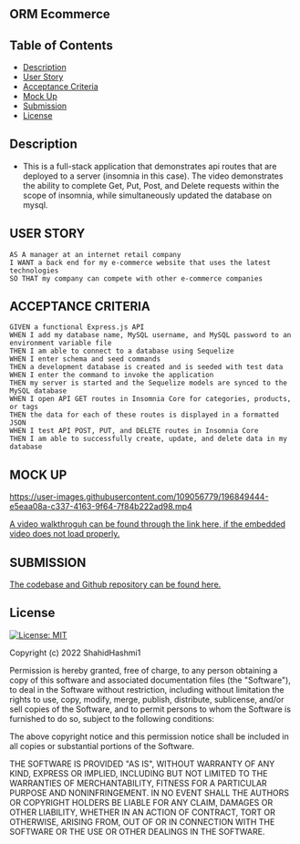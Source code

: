 # <ORM-Ecommerce>

## ORM Ecommerce

## Table of Contents

- [Description](#description)
- [User Story](#user-story)
- [Acceptance Criteria](#acceptance-criteria)
- [Mock Up](#mock-up)
- [Submission](#submission)
- [License](#license)

## Description
<ul>
<li>This is a full-stack application that demonstrates api routes that are deployed to a server (insomnia in this case). The video demonstrates the ability to complete Get, Put, Post, and Delete requests within the scope of insomnia, while simultaneously updated the database on mysql.</li>
</ul>

## USER STORY

```
AS A manager at an internet retail company
I WANT a back end for my e-commerce website that uses the latest technologies
SO THAT my company can compete with other e-commerce companies
```

## ACCEPTANCE CRITERIA

```
GIVEN a functional Express.js API
WHEN I add my database name, MySQL username, and MySQL password to an environment variable file
THEN I am able to connect to a database using Sequelize
WHEN I enter schema and seed commands
THEN a development database is created and is seeded with test data
WHEN I enter the command to invoke the application
THEN my server is started and the Sequelize models are synced to the MySQL database
WHEN I open API GET routes in Insomnia Core for categories, products, or tags
THEN the data for each of these routes is displayed in a formatted JSON
WHEN I test API POST, PUT, and DELETE routes in Insomnia Core
THEN I am able to successfully create, update, and delete data in my database
```

## MOCK UP

  

https://user-images.githubusercontent.com/109056779/196849444-e5eaa08a-c337-4163-9f64-7f84b222ad98.mp4


  
<a href="https://drive.google.com/file/d/1niw5gYASiaDmCnmDmwoWBaPP_-fkcf7d/view?usp=sharing">A video walkthroguh can be found through the link here, if the embedded video does not load properly.</a>


## SUBMISSION

<a href="https://github.com/ShahidHashmi1/ORM-Ecommerce">The codebase and Github repository can be found here.</a>

## License

[![License: MIT](https://img.shields.io/badge/License-MIT-yellow.svg)](https://opensource.org/licenses/MIT)

Copyright (c) 2022 ShahidHashmi1

Permission is hereby granted, free of charge, to any person obtaining a copy
of this software and associated documentation files (the "Software"), to deal
in the Software without restriction, including without limitation the rights
to use, copy, modify, merge, publish, distribute, sublicense, and/or sell
copies of the Software, and to permit persons to whom the Software is
furnished to do so, subject to the following conditions:

The above copyright notice and this permission notice shall be included in all
copies or substantial portions of the Software.

THE SOFTWARE IS PROVIDED "AS IS", WITHOUT WARRANTY OF ANY KIND, EXPRESS OR
IMPLIED, INCLUDING BUT NOT LIMITED TO THE WARRANTIES OF MERCHANTABILITY,
FITNESS FOR A PARTICULAR PURPOSE AND NONINFRINGEMENT. IN NO EVENT SHALL THE
AUTHORS OR COPYRIGHT HOLDERS BE LIABLE FOR ANY CLAIM, DAMAGES OR OTHER
LIABILITY, WHETHER IN AN ACTION OF CONTRACT, TORT OR OTHERWISE, ARISING FROM,
OUT OF OR IN CONNECTION WITH THE SOFTWARE OR THE USE OR OTHER DEALINGS IN THE
SOFTWARE.
